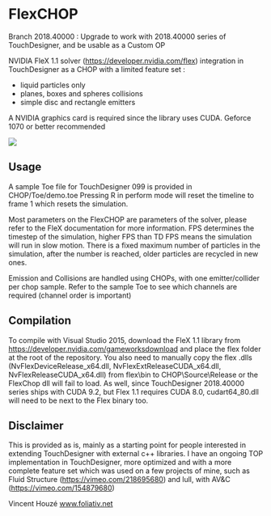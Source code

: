 # FlexCHOP

Branch 2018.40000 :
Upgrade to work with 2018.40000 series of TouchDesigner, and be usable as a Custom OP

NVIDIA FleX 1.1 solver (https://developer.nvidia.com/flex) integration in TouchDesigner as a CHOP with a limited feature set :
* liquid particles only
* planes, boxes and spheres collisions
* simple disc and rectangle emitters

A NVIDIA graphics card is required since the library uses CUDA. Geforce 1070 or better recommended

<img src="https://github.com/vinz9/FlexCHOP/blob/master/flexChop.png">

## Usage

A sample Toe file for TouchDesigner 099 is provided in CHOP/Toe/demo.toe
Pressing R in perform mode will reset the timeline to frame 1 which resets the simulation.

Most parameters on the FlexCHOP are parameters of the solver, please refer to the FleX documentation for more information.
FPS determines the timestep of the simulation, higher FPS than TD FPS means the simulation will run in slow motion.
There is a fixed maximum number of particles in the simulation, after the number is reached, older particles are recycled in new ones.

Emission and Collisions are handled using CHOPs, with one emitter/collider per chop sample.
Refer to the sample Toe to see which channels are required (channel order is important)


## Compilation
To compile with Visual Studio 2015, download the FleX 1.1 library from https://developer.nvidia.com/gameworksdownload and place the flex folder at the root of the repository.
You also need to manually copy the flex .dlls (NvFlexDeviceRelease_x64.dll, NvFlexExtReleaseCUDA_x64.dll, NvFlexReleaseCUDA_x64.dll) from flex\bin to CHOP\Source\Release or the FlexChop dll will fail to load.
As well, since TouchDesigner 2018.40000 series ships with CUDA 9.2, but Flex 1.1 requires CUDA 8.0, cudart64_80.dll will need to be next to the Flex binary too.


## Disclaimer
This is provided as is, mainly as a starting point for people interested in extending TouchDesigner with external c++ libraries.
I have an ongoing TOP implementation in TouchDesigner, more optimized and with a more complete feature set which was used on a few projects of mine, such as Fluid Structure (https://vimeo.com/218695680) and lull, with AV&C (https://vimeo.com/154879680)

Vincent Houzé
www.foliativ.net
